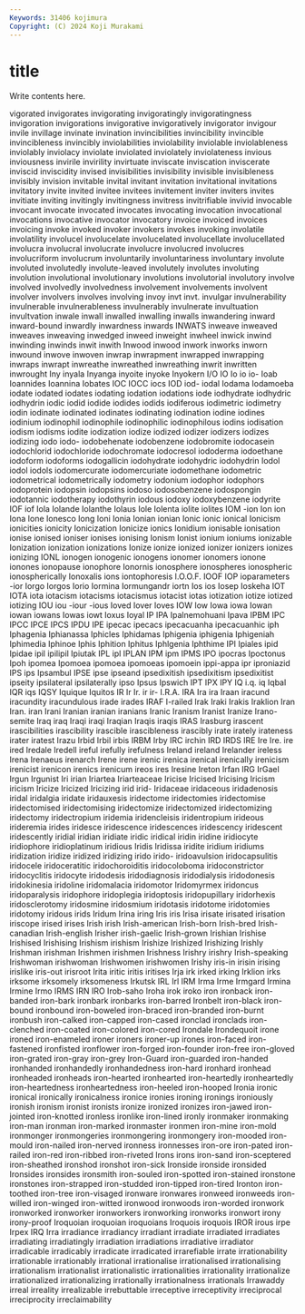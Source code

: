 ```yaml
---
Keywords: 31406 kojimura
Copyright: (C) 2024 Koji Murakami
---
```


# title

Write contents here.



vigorated invigorates invigorating invigoratingly invigoratingness
invigoration invigorations invigorative invigoratively invigorator invigour invile invillage invinate invination
invincibilities invincibility invincible invincibleness invincibly inviolabilities inviolability inviolable inviolableness inviolably
inviolacy inviolate inviolated inviolately inviolateness invious inviousness invirile invirility invirtuate
inviscate inviscation inviscerate inviscid inviscidity invised invisibilities invisibility invisible invisibleness
invisibly invision invitable invital invitant invitation invitational invitations invitatory invite
invited invitee invitees invitement inviter inviters invites invitiate inviting invitingly
invitingness invitress invitrifiable invivid invocable invocant invocate invocated invocates invocating
invocation invocational invocations invocative invocator invocatory invoice invoiced invoices invoicing
invoke invoked invoker invokers invokes invoking involatile involatility involucel involucelate
involucelated involucellate involucellated involucra involucral involucrate involucre involucred involucres involucriform
involucrum involuntarily involuntariness involuntary involute involuted involutedly involute-leaved involutely involutes
involuting involution involutional involutionary involutions involutorial involutory involve involved involvedly
involvedness involvement involvements involvent involver involvers involves involving invoy invt
invt. invulgar invulnerability invulnerable invulnerableness invulnerably invulnerate invultuation invultvation inwale
inwall inwalled inwalling inwalls inwandering inward inward-bound inwardly inwardness inwards
INWATS inweave inweaved inweaves inweaving inwedged inweed inweight inwheel inwick
inwind inwinding inwinds inwit inwith Inwood inwood inwork inworks inworn
inwound inwove inwoven inwrap inwrapment inwrapped inwrapping inwraps inwrapt inwreathe
inwreathed inwreathing inwrit inwritten inwrought Iny inyala Inyanga inyoite inyoke
Inyokern I/O IO Io io io- Ioab Ioannides Ioannina Iobates
IOC IOCC iocs IOD iod- iodal Iodama Iodamoeba iodate iodated
iodates iodating iodation iodations iode iodhydrate iodhydric iodhydrin iodic iodid
iodide iodides iodids iodiferous iodimetric iodimetry iodin iodinate iodinated iodinates
iodinating iodination iodine iodines iodinium iodinophil iodinophile iodinophilic iodinophilous iodins
iodisation iodism iodisms iodite iodization iodize iodized iodizer iodizers iodizes
iodizing iodo iodo- iodobehenate iodobenzene iodobromite iodocasein iodochlorid iodochloride iodochromate
iodocresol iododerma iodoethane iodoform iodoforms iodogallicin iodohydrate iodohydric iodohydrin Iodol
iodol iodols iodomercurate iodomercuriate iodomethane iodometric iodometrical iodometrically iodometry iodonium
iodophor iodophors iodoprotein iodopsin iodopsins iodoso iodosobenzene iodospongin iodotannic iodotherapy
iodothyrin iodous iodoxy iodoxybenzene iodyrite IOF iof Iola Iolande Iolanthe
Iolaus Iole Iolenta iolite iolites IOM -ion Ion ion Iona
Ione Ionesco Iong Ioni Ionia Ionian ionian Ionic ionic ionical
Ionicism ionicities ionicity Ionicization Ionicize ionics Ionidium ionisable ionisation ionise
ionised ioniser ionises ionising Ionism Ionist ionium ioniums ionizable Ionization
ionization ionizations Ionize ionize ionized ionizer ionizers ionizes ionizing IONL
ionogen ionogenic ionogens ionomer ionomers ionone ionones ionopause ionophore Ionornis
ionosphere ionospheres ionospheric ionospherically Ionoxalis ions iontophoresis I.O.O.F. IOOF IOP
ioparameters -ior Iorgo Iorgos Iorio Iormina Iormungandr iortn Ios ios
Iosep Ioskeha IOT IOTA iota iotacism iotacisms iotacismus iotacist iotas
iotization iotize iotized iotizing IOU iou -iour -ious Ioved Iover
Ioves IOW Iow Iowa iowa Iowan iowan iowans Iowas iowt
Ioxus Ioyal IP IPA Ipalnemohuani Ipava IPBM IPC IPCC IPCE
IPCS IPDU IPE ipecac ipecacs ipecacuanha ipecacuanhic iph Iphagenia Iphianassa
Iphicles Iphidamas Iphigenia iphigenia Iphigeniah Iphimedia Iphinoe Iphis Iphition Iphitus
Iphlgenia Iphthime IPI Ipiales ipid Ipidae ipil ipilipil Ipiutak IPL
ipl IPLAN IPM ipm IPMS IPO ipocras Ipoctonus Ipoh ipomea
Ipomoea ipomoea ipomoeas ipomoein ippi-appa ipr iproniazid IPS ips Ipsambul
IPSE ipse ipseand ipsedixitish ipsedixitism ipsedixitist ipseity ipsilateral ipsilaterally ipso
Ipsus Ipswich IPT IPX IPY IQ i.q. iq Iqbal IQR
iqs IQSY Iquique Iquitos IR Ir Ir. ir ir- I.R.A.
IRA Ira ira Iraan iracund iracundity iracundulous irade irades IRAF
I-railed Irak Iraki Irakis Iraklion Iran Iran. iran Irani Iranian
iranian iranians Iranic Iranism Iranist Iranize Irano-semite Iraq iraq Iraqi
iraqi Iraqian Iraqis iraqis IRAS Irasburg irascent irascibilities irascibility irascible
irascibleness irascibly irate irately irateness irater iratest Irazu Irbid Irbil
irbis IRBM Irby IRC irchin IRD IRDS IRE Ire Ire.
ire ired Iredale Iredell ireful irefully irefulness Ireland ireland Irelander
ireless Irena Irenaeus irenarch Irene irene irenic irenica irenical irenically
irenicism irenicist irenicon irenics irenicum ireos ires Iresine Ireton Irfan
IRG IrGael Irgun Irgunist Iri irian Iriartea Iriarteaceae Iricise Iricised
Iricising Iricism iricism Iricize Iricized Iricizing irid irid- Iridaceae iridaceous
iridadenosis iridal iridalgia iridate iridauxesis iridectome iridectomies iridectomise iridectomised iridectomising
iridectomize iridectomized iridectomizing iridectomy iridectropium iridemia iridencleisis iridentropium irideous irideremia
irides iridesce iridescence iridescences iridescency iridescent iridescently iridial iridian iridiate
iridic iridical iridin iridine iridiocyte iridiophore iridioplatinum iridious Iridis Iridissa
iridite iridium iridiums iridization iridize iridized iridizing irido irido- iridoavulsion
iridocapsulitis iridocele iridoceratitic iridochoroiditis iridocoloboma iridoconstrictor iridocyclitis iridocyte iridodesis iridodiagnosis
iridodialysis iridodonesis iridokinesia iridoline iridomalacia iridomotor Iridomyrmex iridoncus iridoparalysis iridophore
iridoplegia iridoptosis iridopupillary iridorhexis iridosclerotomy iridosmine iridosmium iridotasis iridotome iridotomies
iridotomy iridous irids Iridum Irina iring Iris iris Irisa irisate
irisated irisation iriscope irised irises Irish irish Irish-american Irish-born Irish-bred
Irish-canadian Irish-english Irisher irish-gaelic Irish-grown Irishian Irishise Irishised Irishising Irishism
irishism Irishize Irishized Irishizing Irishly Irishman irishman Irishmen irishmen Irishness
Irishry irishry Irish-speaking Irishwoman irishwoman Irishwomen irishwomen Irishy iris-in irisin
irising irislike iris-out irisroot Irita iritic iritis iritises Irja irk
irked irking Irklion irks irksome irksomely irksomeness Irkutsk IRL Irl
IRM Irma Irme Irmgard Irmina Irmine Irmo IRMS IRN IRO
Irob-saho Iroha irok iroko iron ironback iron-banded iron-bark ironbark ironbarks
iron-barred Ironbelt iron-black iron-bound ironbound iron-boweled iron-braced iron-branded iron-burnt ironbush
iron-calked iron-capped iron-cased ironclad ironclads iron-clenched iron-coated iron-colored iron-cored Irondale
Irondequoit irone ironed iron-enameled ironer ironers ironer-up irones iron-faced iron-fastened
ironfisted ironflower iron-forged iron-founder iron-free iron-gloved iron-grated iron-gray iron-grey Iron-Guard
iron-guarded iron-handed ironhanded ironhandedly ironhandedness iron-hard ironhard ironhead ironheaded ironheads
iron-hearted ironhearted iron-heartedly ironheartedly iron-heartedness ironheartedness iron-heeled iron-hooped Ironia ironic
ironical ironically ironicalness ironice ironies ironing ironings ironiously ironish ironism
ironist ironists ironize ironized ironizes iron-jawed iron-jointed iron-knotted ironless ironlike
iron-lined ironly ironmaker ironmaking iron-man ironman iron-marked ironmaster ironmen iron-mine
iron-mold ironmonger ironmongeries ironmongering ironmongery iron-mooded iron-mould iron-nailed iron-nerved ironness
ironnesses iron-ore iron-pated iron-railed iron-red iron-ribbed iron-riveted Irons irons iron-sand
iron-sceptered iron-sheathed ironshod ironshot iron-sick Ironside ironside ironsided Ironsides ironsides
ironsmith iron-souled iron-spotted iron-stained ironstone ironstones iron-strapped iron-studded iron-tipped iron-tired
Ironton iron-toothed iron-tree iron-visaged ironware ironwares ironweed ironweeds iron-willed iron-winged
iron-witted ironwood ironwoods iron-worded ironwork ironworked ironworker ironworkers ironworking ironworks
ironwort irony irony-proof Iroquoian iroquoian iroquoians Iroquois iroquois IROR irous
irpe Irpex IRQ Irra irradiance irradiancy irradiant irradiate irradiated irradiates
irradiating irradiatingly irradiation irradiations irradiative irradiator irradicable irradicably irradicate irradicated
irrarefiable irrate irrationability irrationable irrationably irrational irrationalise irrationalised irrationalising irrationalism
irrationalist irrationalistic irrationalities irrationality irrationalize irrationalized irrationalizing irrationally irrationalness irrationals
Irrawaddy irreal irreality irrealizable irrebuttable irreceptive irreceptivity irreciprocal irreciprocity irreclaimability

